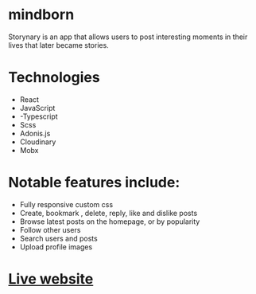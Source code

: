 # mindborn 

Storynary is an app that allows users to post interesting moments in their lives that later became stories.

# Technologies

- React
- JavaScript
- -Typescript
- Scss
- Adonis.js
- Cloudinary
- Mobx

# Notable features include:

- Fully responsive custom css
- Create, bookmark , delete, reply, like and dislike posts
- Browse latest posts on the homepage, or by popularity
- Follow other users
- Search users and posts
- Upload profile images

# [Live website](https://www.storynary.net/)


